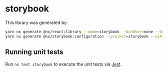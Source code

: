 # storybook

This library was generated by:

```sh
yarn nx generate @nx/react:library --name=storybook --bundler=none --directory=libs/storybook --compiler=swc --style=none --unitTestRunner=none --no-interactive
yarn nx generate @nx/storybook:configuration --project=storybook --uiFramework=@storybook/react-vite --no-interactive
```

## Running unit tests

Run `nx test storybook` to execute the unit tests via [Jest](https://jestjs.io).

